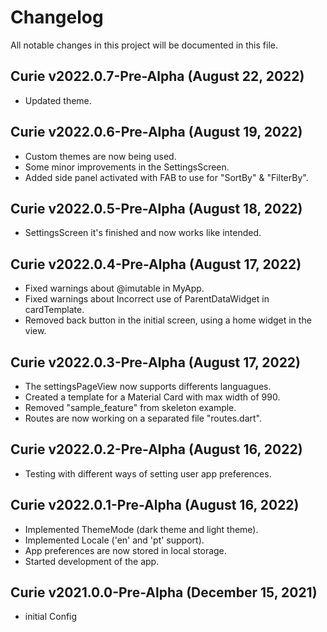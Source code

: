 # Changelog

All notable changes in this project will be documented in this file.

## Curie v2022.0.7-Pre-Alpha (August 22, 2022)

- Updated theme.

## Curie v2022.0.6-Pre-Alpha (August 19, 2022)

- Custom themes are now being used.
- Some minor improvements in the SettingsScreen.
- Added side panel activated with FAB to use for "SortBy" & "FilterBy".

## Curie v2022.0.5-Pre-Alpha (August 18, 2022)

- SettingsScreen it's finished and now works like intended.

## Curie v2022.0.4-Pre-Alpha (August 17, 2022)

- Fixed warnings about @imutable in MyApp.
- Fixed warnings about Incorrect use of ParentDataWidget in cardTemplate.
- Removed back button in the initial screen, using a home widget in the view.

## Curie v2022.0.3-Pre-Alpha (August 17, 2022)

- The settingsPageView now supports differents languagues.
- Created a template for a Material Card with max width of 990.
- Removed "sample_feature" from skeleton example.
- Routes are now working on a separated file "routes.dart".

## Curie v2022.0.2-Pre-Alpha (August 16, 2022)

- Testing with different ways of setting user app preferences.

## Curie v2022.0.1-Pre-Alpha (August 16, 2022)

- Implemented ThemeMode (dark theme and light theme).
- Implemented Locale ('en' and 'pt' support).
- App preferences are now stored in local storage.
- Started development of the app.

## Curie v2021.0.0-Pre-Alpha (December 15, 2021)

- initial Config
